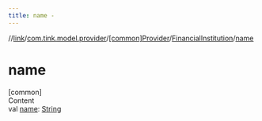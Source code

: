 ```yaml
---
title: name -
---
```

//[link](../../../index.md)/[com.tink.model.provider](../../index.md)/[[common]Provider](../index.md)/[FinancialInstitution](index.md)/[name](name.md)



# name  
[common]  
Content  
val [name](name.md): [String](https://kotlinlang.org/api/latest/jvm/stdlib/kotlin/-string/index.html)  



